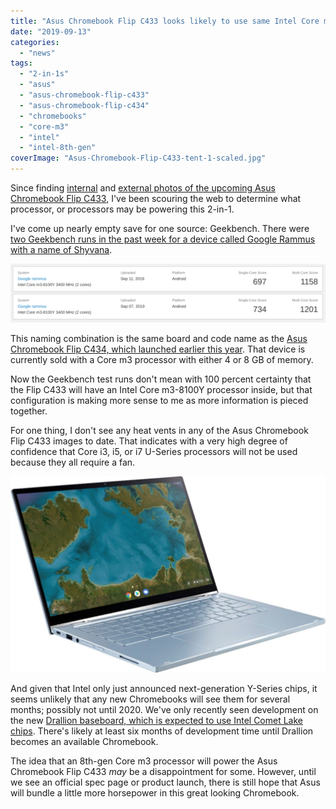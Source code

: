 ```yaml
---
title: "Asus Chromebook Flip C433 looks likely to use same Intel Core m3 as the Flip C434"
date: "2019-09-13"
categories: 
  - "news"
tags: 
  - "2-in-1s"
  - "asus"
  - "asus-chromebook-flip-c433"
  - "asus-chromebook-flip-c434"
  - "chromebooks"
  - "core-m3"
  - "intel"
  - "intel-8th-gen"
coverImage: "Asus-Chromebook-Flip-C433-tent-1-scaled.jpg"
---
```


Since finding [internal](https://www.aboutchromebooks.com/news/asus-chromebook-flip-c433-in-pictures-specifications/) and [external photos of the upcoming Asus Chromebook Flip C433](https://www.aboutchromebooks.com/news/asus-chromebook-flip-c433-images-pixelbook-design/), I've been scouring the web to determine what processor, or processors may be powering this 2-in-1.

I've come up nearly empty save for one source: Geekbench. There were [two Geekbench runs in the past week for a device called Google Rammus with a name of Shyvana](https://browser.geekbench.com/v5/cpu/search?utf8=%E2%9C%93&q=rammus).

![](images/Screenshot-2019-09-13-at-3.38.44-PM-1024x190.png)

This naming combination is the same board and code name as the [Asus Chromebook Flip C434, which launched earlier this year](https://www.aboutchromebooks.com/news/asus-chromebook-flip-c434-orders-begin-release-date-price-specs/). That device is currently sold with a Core m3 processor with either 4 or 8 GB of memory.

Now the Geekbench test runs don't mean with 100 percent certainty that the Flip C433 will have an Intel Core m3-8100Y processor inside, but that configuration is making more sense to me as more information is pieced together.

For one thing, I don't see any heat vents in any of the Asus Chromebook Flip C433 images to date. That indicates with a very high degree of confidence that Core i3, i5, or i7 U-Series processors will not be used because they all require a fan.

![](images/Asus-Chromebook-Flip-C433-front-1024x638.jpg)

And given that Intel only just announced next-generation Y-Series chips, it seems unlikely that any new Chromebooks will see them for several months; possibly not until 2020. We've only recently seen development on the new [Drallion baseboard, which is expected to use Intel Comet Lake chips](https://www.aboutchromebooks.com/news/confirmed-drallion-baseboard-to-use-just-announced-intel-comet-lake-for-chromebooks/). There's likely at least six months of development time until Drallion becomes an available Chromebook.

The idea that an 8th-gen Core m3 processor will power the Asus Chromebook Flip C433 _may_ be a disappointment for some. However, until we see an official spec page or product launch, there is still hope that Asus will bundle a little more horsepower in this great looking Chromebook.
